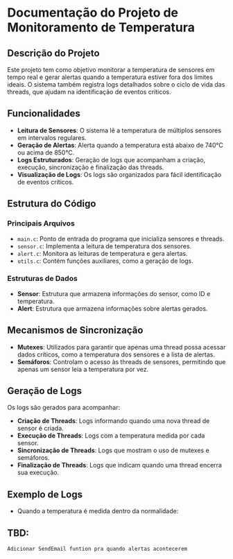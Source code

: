 # Documentação do Projeto de Monitoramento de Temperatura

## Descrição do Projeto

Este projeto tem como objetivo monitorar a temperatura de sensores em tempo real e gerar alertas quando a temperatura estiver fora dos limites ideais. O sistema também registra logs detalhados sobre o ciclo de vida das threads, que ajudam na identificação de eventos críticos.

## Funcionalidades

- **Leitura de Sensores**: O sistema lê a temperatura de múltiplos sensores em intervalos regulares.
- **Geração de Alertas**: Alerta quando a temperatura está abaixo de 740°C ou acima de 850°C.
- **Logs Estruturados**: Geração de logs que acompanham a criação, execução, sincronização e finalização das threads.
- **Visualização de Logs**: Os logs são organizados para fácil identificação de eventos críticos.

## Estrutura do Código

### Principais Arquivos

- `main.c`: Ponto de entrada do programa que inicializa sensores e threads.
- `sensor.c`: Implementa a leitura de temperatura dos sensores.
- `alert.c`: Monitora as leituras de temperatura e gera alertas.
- `utils.c`: Contém funções auxiliares, como a geração de logs.

### Estruturas de Dados

- **Sensor**: Estrutura que armazena informações do sensor, como ID e temperatura.
- **Alert**: Estrutura que armazena informações sobre alertas gerados.

## Mecanismos de Sincronização

- **Mutexes**: Utilizados para garantir que apenas uma thread possa acessar dados críticos, como a temperatura dos sensores e a lista de alertas.
- **Semáforos**: Controlam o acesso às threads de sensores, permitindo que apenas um sensor leia a temperatura por vez.

## Geração de Logs

Os logs são gerados para acompanhar:

- **Criação de Threads**: Logs informando quando uma nova thread de sensor é criada.
- **Execução de Threads**: Logs com a temperatura medida por cada sensor.
- **Sincronização de Threads**: Logs que mostram o uso de mutexes e semáforos.
- **Finalização de Threads**: Logs que indicam quando uma thread encerra sua execução.

## Exemplo de Logs

- Quando a temperatura é medida dentro da normalidade:

## TBD:
    Adicionar SendEmail funtion pra quando alertas acontecerem